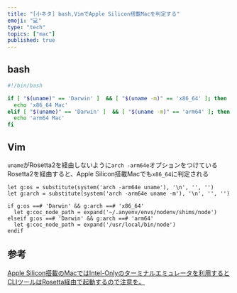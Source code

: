 ```yaml
---
title: "[小ネタ] bash,VimでApple Silicon搭載Macを判定する"
emoji: "💻"
type: "tech"
topics: ["mac"]
published: true
---
```


## bash
```bash
#!/bin/bash

if [ "$(uname)" == 'Darwin' ]  && [ "$(uname -m)" == 'x86_64' ]; then
  echo 'x86_64 Mac'
elif [ "$(uname)" == 'Darwin' ]  && [ "$(uname -m)" == 'arm64' ]; then
  echo 'arm64 Mac'
fi
```

## Vim
`uname`がRosetta2を経由しないように`arch -arm64e`オプションをつけている
Rosetta2を経由すると、Apple Silicon搭載Macでも`x86_64`に判定される
```vim
let g:os = substitute(system('arch -arm64e uname'), '\n', '', '')
let g:arch = substitute(system('arch -arm64e uname -m'), '\n', '', '')

if g:os ==# 'Darwin' && g:arch ==# 'x86_64'
  let g:coc_node_path = expand('~/.anyenv/envs/nodenv/shims/node')
elseif g:os ==# 'Darwin' && g:arch ==# 'arm64'
  let g:coc_node_path = expand('/usr/local/bin/node')
endif
```

## 参考
[Apple Silicon搭載のMacではIntel-Onlyのターミナルエミュレータを利用するとCLIツールはRosetta経由で起動するので注意を。](https://applech2.com/archives/20200721-intel-only-terminal-launch-shell-through-rosetta.html)
